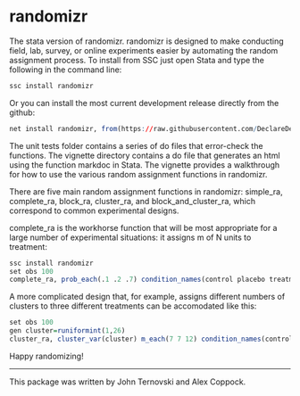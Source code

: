 # randomizr
The stata version of randomizr. randomizr is designed to make conducting field, lab, survey, or online experiments easier by automating the random assignment process. To install from SSC just open Stata and type the following in the command line:

``` r
ssc install randomizr
```

Or you can install the most current development release directly from the github:

``` r
net install randomizr, from(https://raw.githubusercontent.com/DeclareDesign/randomizr/master/) replace
```

The unit tests folder contains a series of do files that error-check the functions. The vignette directory contains a do file that generates an html using the function markdoc in Stata. The vignette provides a walkthrough for how to use the various random assignment functions in randomizr.  

There are five main random assignment functions in randomizr: simple_ra, complete_ra, block_ra, cluster_ra, and block_and_cluster_ra, which correspond to common experimental designs.

complete_ra is the workhorse function that will be most appropriate for a large number of experimental situations: it assigns m of N units to treatment:

``` r
ssc install randomizr
set obs 100
complete_ra, prob_each(.1 .2 .7) condition_names(control placebo treatment)
```

A more complicated design that, for example, assigns different numbers of clusters to three different treatments can be accomodated like this:

``` r
set obs 100
gen cluster=runiformint(1,26) 
cluster_ra, cluster_var(cluster) m_each(7 7 12) condition_names(control placebo treatment)
```

Happy randomizing!
___
This package was written by John Ternovski and Alex Coppock.
